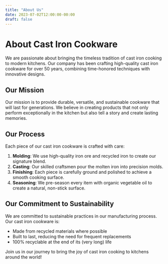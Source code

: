 ```yaml
---
title: "About Us"
date: 2023-07-02T12:00:00-00:00
draft: false
---
```


# About Cast Iron Cookware

We are passionate about bringing the timeless tradition of cast iron cooking to modern kitchens. Our company has been crafting high-quality cast iron cookware for over 50 years, combining time-honored techniques with innovative designs.

## Our Mission

Our mission is to provide durable, versatile, and sustainable cookware that will last for generations. We believe in creating products that not only perform exceptionally in the kitchen but also tell a story and create lasting memories.

## Our Process

Each piece of our cast iron cookware is crafted with care:

1. **Molding**: We use high-quality iron ore and recycled iron to create our signature blend.
2. **Casting**: Our skilled craftsmen pour the molten iron into precision molds.
3. **Finishing**: Each piece is carefully ground and polished to achieve a smooth cooking surface.
4. **Seasoning**: We pre-season every item with organic vegetable oil to create a natural, non-stick surface.

## Our Commitment to Sustainability

We are committed to sustainable practices in our manufacturing process. Our cast iron cookware is:

- Made from recycled materials where possible
- Built to last, reducing the need for frequent replacements
- 100% recyclable at the end of its (very long) life

Join us in our journey to bring the joy of cast iron cooking to kitchens around the world!